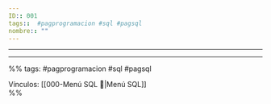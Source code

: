 ```yaml
---
ID:: 001
tags::  #pagprogramacion #sql #pagsql 
nombre:: ""
---
```


___























___
%%
tags: #pagprogramacion #sql #pagsql 

Vínculos:  [[000-Menú SQL 📃|Menú SQL]]   
%%